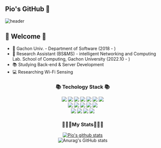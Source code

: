 ## Pio's GitHub 👋


![header](https://capsule-render.vercel.app/api?type=waving&color=auto&height=165&section=header&text=JiSung%20Pyo&fontSize=80&fontAlign=60) 

## 🙌 Welcome 🙌 
- 🏫 Gachon Univ. - Department of Software (2018 - )
- 🔬 Research Assistant (BS&MS) - intelligent Networking and Computing Lab. School of Computing, Gachon University (2022.10 - )
- 📚 Studying Back-end & Server Development</br>
- 💻 Researching Wi-Fi Sensing</br>

<div align='center'>
<h3>📚 Techology Stack 📚</h3>  
 <img src="https://img.shields.io/badge/C-A8B9CC?style=flat-square&logo=C&logoColor=white"/>
 <img src="https://img.shields.io/badge/Arduino-00979D?style=flat-square&logo=Arduino&logoColor=white"/>
 <img src="https://img.shields.io/badge/Java-007396?style=flat-square&logo=Java&logoColor=white"/>
 <img src="https://img.shields.io/badge/HTML5-E34F26?style=flat-square&logo=HTML5&logoColor=white"/>
 <img src="https://img.shields.io/badge/CSS3-1572B6?style=flat-square&logo=CSS3&logoColor=white"/>
 <img src="https://img.shields.io/badge/JavaScript-F7DF1E?style=flat-square&logo=JavaScript&logoColor=white"/>
 <img src="https://img.shields.io/badge/Node.js-339933?style=flat-square&logo=Node.js&logoColor=white"/>
 <br>
 <img src="https://img.shields.io/badge/MySQL-4479A1?style=flat-square&logo=MySQL&logoColor=white"/>
 <img src="https://img.shields.io/badge/MongoDB-47A248?style=flat-square&logo=MongoDB&logoColor=white"/>
 <img src="https://img.shields.io/badge/JetBrains-000000?style=flat-square&logo=JetBrains&logoColor=white"/>
 <img src="https://img.shields.io/badge/IntelliJ IDEA-FF9900?style=flat-square&logo=IntelliJ IDEA&logoColor=white"/>
 <img src="https://img.shields.io/badge/DataGrip-0ABF53?style=flat-square&logo=DataGrip&logoColor=white"/>
 <br>
 <img src="https://img.shields.io/badge/Django-092E20?style=flat-square&logo=Django&logoColor=white"/>
 <img src="https://img.shields.io/badge/TensorFlow-FF6F00?style=flat-square&logo=TensorFlow&logoColor=white"/>
 <img src="https://img.shields.io/badge/Amazon AWS-232F3E?style=flat-square&logo=Amazon AWS&logoColor=white"/>
 <img src="https://img.shields.io/badge/Amazon RDS-527FFF?style=flat-square&logo=Amazon RDS&logoColor=white"/>


 
<!--
 <p>
 <b>Language</b>  
 <img src="https://img.shields.io/badge/C-A8B9CC?style=flat-square&logo=C&logoColor=white"/>
 <img src="https://img.shields.io/badge/Arduino-00979D?style=flat-square&logo=Arduino&logoColor=white"/>
 <img src="https://img.shields.io/badge/Java-007396?style=flat-square&logo=Java&logoColor=white"/>
 </p>
 <p>
 <b>Web</<b>  
 <img src="https://img.shields.io/badge/HTML5-E34F26?style=flat-square&logo=HTML5&logoColor=white"/>
 <img src="https://img.shields.io/badge/CSS3-1572B6?style=flat-square&logo=CSS3&logoColor=white"/>
 <img src="https://img.shields.io/badge/JavaScript-F7DF1E?style=flat-square&logo=JavaScript&logoColor=white"/>
 <img src="https://img.shields.io/badge/Node.js-339933?style=flat-square&logo=Node.js&logoColor=white"/>
  </p>
  <p>
 <b>DB</b>  
 <img src="https://img.shields.io/badge/MySQL-4479A1?style=flat-square&logo=MySQL&logoColor=white"/>
   <img src="https://img.shields.io/badge/MongoDB-47A248?style=flat-square&logo=MongoDB&logoColor=white"/>
  </p>
  <p>
 <b>Tool</b>
 <img src="https://img.shields.io/badge/JetBrains-000000?style=flat-square&logo=JetBrains&logoColor=white"/>
   <img src="https://img.shields.io/badge/IntelliJ IDEA-FF9900?style=flat-square&logo=IntelliJ IDEA&logoColor=white"/>
   <img src="https://img.shields.io/badge/DataGrip-0ABF53?style=flat-square&logo=DataGrip&logoColor=white"/>
 </p>
-->
<h3>🏃🏻‍♀️My Stats🏃🏻‍♀️</h3> 

[![Pio's github stats](https://github-readme-stats.vercel.app/api/top-langs/?username=pjs990301&show_icons=true&hide_border=true&title_color=004386&icon_color=004386&layout=compact)](https://github.com/pjs990301)</br>
![Anurag's GitHub stats](https://github-readme-stats.vercel.app/api?username=pjs990301&theme=vue&show_icons=true)
</div>

<!--
**pjs990301/pjs990301** is a ✨ _special_ ✨ repository because its `README.md` (this file) appears on your GitHub profile.

Here are some ideas to get you started:

- 🔭 I’m currently working on ...
- 🌱 I’m currently learning ...
- 👯 I’m looking to collaborate on ...
- 🤔 I’m looking for help with ...
- 💬 Ask me about ...
- 📫 How to reach me: ...
- 😄 Pronouns: ...
- ⚡ Fun fact: ...
-->
